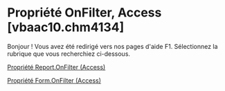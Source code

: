 
# Propriété OnFilter, Access [vbaac10.chm4134]

Bonjour ! Vous avez été redirigé vers nos pages d'aide F1. Sélectionnez la rubrique que vous recherchiez ci-dessous.

[Propriété Report.OnFilter (Access)](http://msdn.microsoft.com/library/72af402e-8e37-328e-b0f4-89f54f59bce0%28Office.15%29.aspx)

[Propriété Form.OnFilter (Access)](http://msdn.microsoft.com/library/4d1b52cb-0f79-d8e9-05b3-a7a1da0a7a62%28Office.15%29.aspx)


